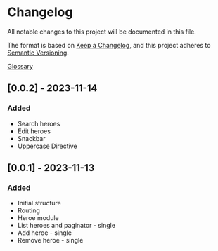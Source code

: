 # Changelog

All notable changes to this project will be documented in this file.

The format is based on [Keep a Changelog](https://keepachangelog.com/en/1.0.0/),
and this project adheres to [Semantic Versioning](https://semver.org/spec/v2.0.0.html).

[Glossary](#glossary)

## [0.0.2] - 2023-11-14

### Added

- Search heroes
- Edit heroes
- Snackbar
- Uppercase Directive

## [0.0.1] - 2023-11-13

### Added

- Initial structure
- Routing
- Heroe module
- List heroes and paginator - single
- Add heroe - single
- Remove heroe - single
